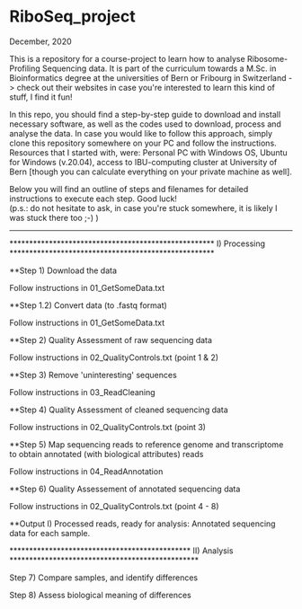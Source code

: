 # RiboSeq_project
December, 2020

This is a repository for a course-project to learn how to analyse Ribosome-Profiling Sequencing data. It is part of the curriculum towards a M.Sc. in Bioinformatics degree at the universities of Bern or Fribourg in Switzerland -> check out their websites in case you're interested to learn this kind of stuff, I find it fun!

In this repo, you should find a step-by-step guide to download and install necessary software, as well as the codes used to download, process and analyse the data. In case you would like to follow this approach, simply clone this repository somewhere on your PC and follow the instructions. Resources that I started with, were: Personal PC with Windows OS, Ubuntu for Windows (v.20.04), access to IBU-computing cluster at University of Bern [though you can calculate everything on your private machine as well].

Below you will find an outline of steps and filenames for detailed instructions to execute each step.
Good luck!  
                                                                                 (p.s.: do not hesitate to ask, in case you're stuck somewhere, it is likely I was stuck there too ;-) )
                                                                                   
----------------------------------------------------------------------------------------------------------------------------------------------------------------------------------------
****************************************************    I) Processing     ****************************************************

**Step 1) Download the data

Follow instructions in 01_GetSomeData.txt

**Step 1.2) Convert data (to .fastq format)

Follow instructions in 01_GetSomeData.txt

**Step 2) Quality Assessment of raw sequencing data

Follow instructions in 02_QualityControls.txt (point 1 & 2)

**Step 3) Remove 'uninteresting' sequences

Follow instructions in 03_ReadCleaning

**Step 4) Quality Assessment of cleaned sequencing data

Follow instructions in 02_QualityControls.txt (point 3)

**Step 5) Map sequencing reads to reference genome and transcriptome to obtain annotated (with biological attributes) reads

Follow instructions in 04_ReadAnnotation

**Step 6) Quality Assessement of annotated sequencing data

Follow instructions in 02_QualityControls.txt (point 4 - 8)

**Output I)                Processed reads, ready for analysis: Annotated sequencing data for each sample.

**********************************************    II) Analysis     ************************************************

Step 7) Compare samples, and identify differences

Step 8) Assess biological meaning of differences
